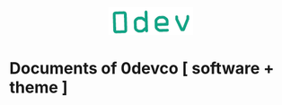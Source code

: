 <a href="https://docs.0devco.github.io/" target="_blank" ><p align="center" ><img src="https://github.com/0devco/docs/blob/master/.devco-images/logo-transparent.png"></p></a>

# Documents of 0devco [ software + theme ]

